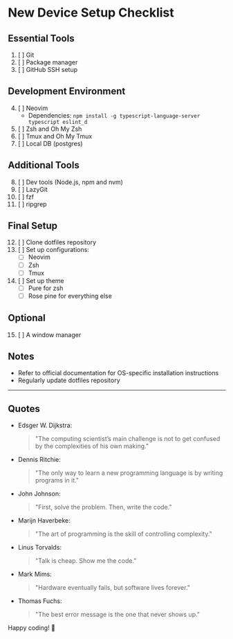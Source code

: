# New Device Setup Checklist

## Essential Tools

1. [ ] Git
2. [ ] Package manager
3. [ ] GitHub SSH setup

## Development Environment

4. [ ] Neovim
   - Dependencies: `npm install -g typescript-language-server typescript eslint_d`
5. [ ] Zsh and Oh My Zsh
6. [ ] Tmux and Oh My Tmux
7. [ ] Local DB (postgres)

## Additional Tools

8. [ ] Dev tools (Node.js, npm and nvm)
9. [ ] LazyGit
10. [ ] fzf
11. [ ] ripgrep

## Final Setup

12. [ ] Clone dotfiles repository
13. [ ] Set up configurations:
    - [ ] Neovim
    - [ ] Zsh
    - [ ] Tmux
14. [ ] Set up theme
    - [ ] Pure for zsh
    - [ ] Rose pine for everything else

## Optional

15. [ ] A window manager

## Notes

- Refer to official documentation for OS-specific installation instructions
- Regularly update dotfiles repository

---

## Quotes

- Edsger W. Dijkstra:

  > "The computing scientist’s main challenge is not to get confused by the complexities of his own making."

- Dennis Ritchie:

  > "The only way to learn a new programming language is by writing programs in it."

- John Johnson:

  > "First, solve the problem. Then, write the code."

- Marijn Haverbeke:

  > "The art of programming is the skill of controlling complexity."

- Linus Torvalds:

  > "Talk is cheap. Show me the code."

- Mark Mims:

  > "Hardware eventually fails, but software lives forever."

- Thomas Fuchs:

  > "The best error message is the one that never shows up."

Happy coding! 🚀
